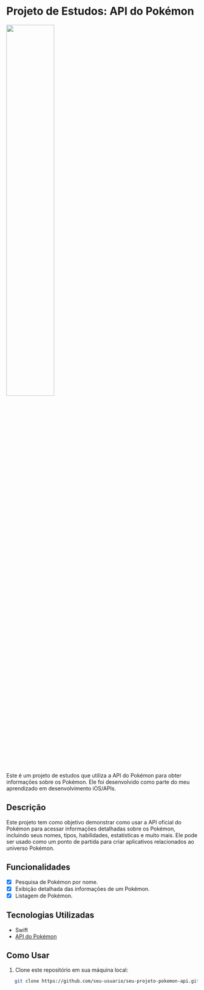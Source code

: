 # Projeto de Estudos: API do Pokémon

<img src = https://logodownload.org/wp-content/uploads/2017/08/pokemon-logo-8.png width="50%" height="50%" center/>

Este é um projeto de estudos que utiliza a API do Pokémon para obter informações sobre os Pokémon. Ele foi desenvolvido como parte do meu aprendizado em desenvolvimento iOS/APIs.

## Descrição

Este projeto tem como objetivo demonstrar como usar a API oficial do Pokémon para acessar informações detalhadas sobre os Pokémon, incluindo seus nomes, tipos, habilidades, estatísticas e muito mais. Ele pode ser usado como um ponto de partida para criar aplicativos relacionados ao universo Pokémon.

## Funcionalidades

- [x] Pesquisa de Pokémon por nome.
- [x] Exibição detalhada das informações de um Pokémon.
- [x] Listagem de Pokémon.

## Tecnologias Utilizadas

- Swift
- [API do Pokémon](https://pokeapi.co/)

## Como Usar

1. Clone este repositório em sua máquina local:

```bash
   git clone https://github.com/seu-usuario/seu-projeto-pokemon-api.git
```
